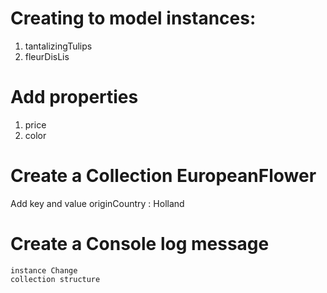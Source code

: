 # Creating to model instances:

1. tantalizingTulips
2. fleurDisLis

# Add properties

1. price
2. color

# Create a Collection EuropeanFlower

Add key and value
originCountry : Holland

# Create a Console log message

	instance Change
	collection structure

